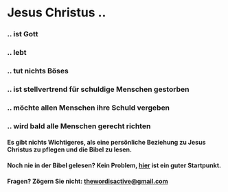# Jesus Christus ..

### .. ist Gott
### .. lebt
### .. tut nichts Böses
### .. ist stellvertrend für schuldige Menschen gestorben
### .. möchte allen Menschen ihre Schuld vergeben
### .. wird bald alle Menschen gerecht richten

#### Es gibt nichts Wichtigeres, als eine persönliche Beziehung zu Jesus Christus zu pflegen und die Bibel zu lesen.

#### Noch nie in der Bibel gelesen? Kein Problem, [hier](https://www.csv-bibel.de/bibel/johannes-1) ist ein guter Startpunkt.

#### Fragen? Zögern Sie nicht: thewordisactive@gmail.com
